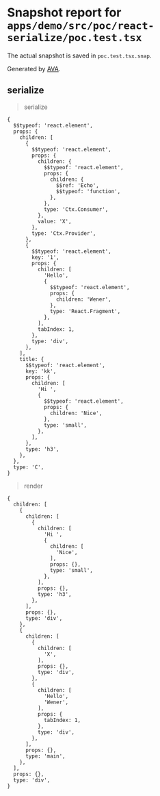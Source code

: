 # Snapshot report for `apps/demo/src/poc/react-serialize/poc.test.tsx`

The actual snapshot is saved in `poc.test.tsx.snap`.

Generated by [AVA](https://avajs.dev).

## serialize

> serialize

    {
      $$typeof: 'react.element',
      props: {
        children: [
          {
            $$typeof: 'react.element',
            props: {
              children: {
                $$typeof: 'react.element',
                props: {
                  children: {
                    $$ref: 'Echo',
                    $$typeof: 'function',
                  },
                },
                type: 'Ctx.Consumer',
              },
              value: 'X',
            },
            type: 'Ctx.Provider',
          },
          {
            $$typeof: 'react.element',
            key: '1',
            props: {
              children: [
                'Hello',
                {
                  $$typeof: 'react.element',
                  props: {
                    children: 'Wener',
                  },
                  type: 'React.Fragment',
                },
              ],
              tabIndex: 1,
            },
            type: 'div',
          },
        ],
        title: {
          $$typeof: 'react.element',
          key: 'kk',
          props: {
            children: [
              'Hi ',
              {
                $$typeof: 'react.element',
                props: {
                  children: 'Nice',
                },
                type: 'small',
              },
            ],
          },
          type: 'h3',
        },
      },
      type: 'C',
    }

> render

    {
      children: [
        {
          children: [
            {
              children: [
                'Hi ',
                {
                  children: [
                    'Nice',
                  ],
                  props: {},
                  type: 'small',
                },
              ],
              props: {},
              type: 'h3',
            },
          ],
          props: {},
          type: 'div',
        },
        {
          children: [
            {
              children: [
                'X',
              ],
              props: {},
              type: 'div',
            },
            {
              children: [
                'Hello',
                'Wener',
              ],
              props: {
                tabIndex: 1,
              },
              type: 'div',
            },
          ],
          props: {},
          type: 'main',
        },
      ],
      props: {},
      type: 'div',
    }
